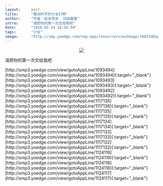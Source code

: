 ```yaml
---
layout:     post
title:      "骚动时节的少女们啊"
author:     "作者：绘本奈央  冈田磨里"
intro:      "请把你的第一次交给我吧"
date:       "2018-02-14 16:56:59"
tags:       "少女"
image:      "http://smp.yoedge.com/smp-app/resource/viewImage/1003148appline.png"
---
```

<div style="text-align: center">
<p><img src="http://smp.yoedge.com/smp-app/resource/viewImage/1003148appline.png"/></p>
</div>
<p class="post-meta">
<span>请把你的第一次交给我吧</span>
</p>
[http://smp3.yoedge.com/view/gotoAppLine/1093494](http://smp3.yoedge.com/view/gotoAppLine/1093494){:target="_blank"}
[http://smp3.yoedge.com/view/gotoAppLine/1093493](http://smp3.yoedge.com/view/gotoAppLine/1093493){:target="_blank"}
[http://smp3.yoedge.com/view/gotoAppLine/1093492](http://smp3.yoedge.com/view/gotoAppLine/1093492){:target="_blank"}
[http://smp3.yoedge.com/view/gotoAppLine/1117136](http://smp3.yoedge.com/view/gotoAppLine/1117136){:target="_blank"}
[http://smp3.yoedge.com/view/gotoAppLine/1117135](http://smp3.yoedge.com/view/gotoAppLine/1117135){:target="_blank"}
[http://smp3.yoedge.com/view/gotoAppLine/1117134](http://smp3.yoedge.com/view/gotoAppLine/1117134){:target="_blank"}
[http://smp3.yoedge.com/view/gotoAppLine/1117133](http://smp3.yoedge.com/view/gotoAppLine/1117133){:target="_blank"}
[http://smp3.yoedge.com/view/gotoAppLine/1117132](http://smp3.yoedge.com/view/gotoAppLine/1117132){:target="_blank"}
[http://smp3.yoedge.com/view/gotoAppLine/1124119](http://smp3.yoedge.com/view/gotoAppLine/1124119){:target="_blank"}
[http://smp3.yoedge.com/view/gotoAppLine/1124118](http://smp3.yoedge.com/view/gotoAppLine/1124118){:target="_blank"}
[http://smp3.yoedge.com/view/gotoAppLine/1124117](http://smp3.yoedge.com/view/gotoAppLine/1124117){:target="_blank"}


